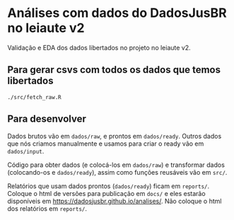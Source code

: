 # Análises com dados do DadosJusBR no leiaute v2

Validação e EDA dos dados libertados no projeto no leiaute v2. 

## Para gerar csvs com todos os dados que temos libertados

```
./src/fetch_raw.R
```

## Para desenvolver

Dados brutos vão em `dados/raw`, e prontos em `dados/ready`. Outros dados que nós criamos manualmente e usamos para criar o ready vão em `dados/input`. 

Código para obter dados (e colocá-los em `dados/raw`) e transformar dados (colocando-os e `dados/ready`), assim como funções reusáveis vão em `src/`. 

Relatórios que usam dados prontos (`dados/ready`) ficam em `reports/`. Coloque o html de versões para publicação em `docs/` e eles estarão disponíveis em https://dadosjusbr.github.io/analises/. Não coloque o html dos relatórios em `reports/`. 
